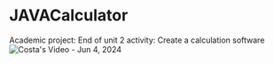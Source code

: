 # JAVACalculator
Academic project: End of unit 2 activity: Create a calculation software
![Costa's Video - Jun 4, 2024](https://github.com/costa911/JAVACalculator/assets/102555905/8ca90da9-164d-43bb-9033-e3845bbf1f67)
